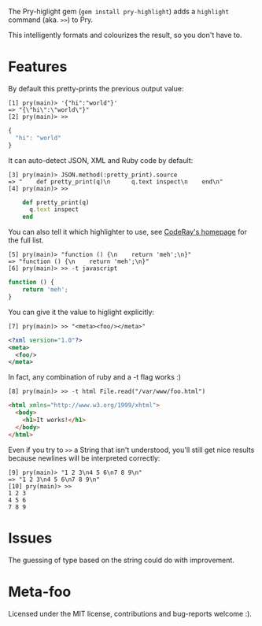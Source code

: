 The Pry-higlight gem (`gem install pry-highlight`) adds a `highlight` command (aka. `>>`) to Pry.

This intelligently formats and colourizes the result, so you don't have to.

Features
========

By default this pretty-prints the previous output value:


    [1] pry(main)> '{"hi":"world"}'
    => "{\"hi\":\"world\"}"
    [2] pry(main)> >>
```javascript
{
  "hi": "world"
}
```

It can auto-detect JSON, XML and Ruby code by default:


    [3] pry(main)> JSON.method(:pretty_print).source
    => "    def pretty_print(q)\n      q.text inspect\n    end\n"
    [4] pry(main)> >>
```ruby
    def pretty_print(q)
      q.text inspect
    end
```

You can also tell it which highlighter to use, see [CodeRay's homepage](http://coderay.rubychan.de/) for the full list.

    [5] pry(main)> "function () {\n    return 'meh';\n}"
    => "function () {\n    return 'meh';\n}"
    [6] pry(main)> >> -t javascript
```javascript
function () {
    return 'meh';
}
```

You can give it the value to higlight explicitly:

    [7] pry(main)> >> "<meta><foo/></meta>"
```xml
<?xml version="1.0"?>
<meta>
  <foo/>
</meta>
```

In fact, any combination of ruby and a -t flag works :)

    [8] pry(main)> >> -t html File.read("/var/www/foo.html")
```html
<html xmlns="http://www.w3.org/1999/xhtml">
  <body>
    <h1>It works!</h1>
  </body>
</html>
```

Even if you try to `>>` a String that isn't understood, you'll still get nice results because newlines will be interpreted correctly:

    [9] pry(main)> "1 2 3\n4 5 6\n7 8 9\n"
    => "1 2 3\n4 5 6\n7 8 9\n"
    [10] pry(main)> >>
    1 2 3
    4 5 6
    7 8 9

Issues
=====

The guessing of type based on the string could do with improvement.

Meta-foo
========

Licensed under the MIT license, contributions and bug-reports welcome :).

